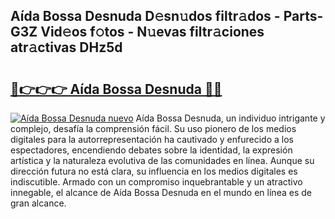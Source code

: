 ## Aída Bossa Desnuda D𝚎sn𝚞dos filtr𝚊dos - Parts-G3Z Vid𝚎os f𝚘tos - N𝚞evas filtr𝚊ciones atr𝚊ctivas DHz5d

# <h2><a href="http://mb605vd.tromn.icu/?c=A%c3%adda+Bossa+Desnuda">🔗👉👉👉 Aída Bossa Desnuda 🔗🔗</a></h2>

[![Aída Bossa Desnuda nuevo](https://i.imgur.com/pEAQMta.gif)](http://mb605vd.tromn.icu/?c=A%c3%adda+Bossa+Desnuda)
Aída Bossa Desnuda, un individuo intrigante y complejo, desafía la comprensión fácil. Su uso pionero de los medios digitales para la autorrepresentación ha cautivado y enfurecido a los espectadores, encendiendo debates sobre la identidad, la expresión artística y la naturaleza evolutiva de las comunidades en línea. Aunque su dirección futura no está clara, su influencia en los medios digitales es indiscutible. Armado con un compromiso inquebrantable y un atractivo innegable, el alcance de Aída Bossa Desnuda en el mundo en línea es de gran alcance.
